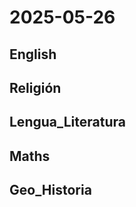 # 2025-05-26 <!-- markmap: foldAll -->

## English

## Religión

## Lengua_Literatura

## Maths

## Geo_Historia

